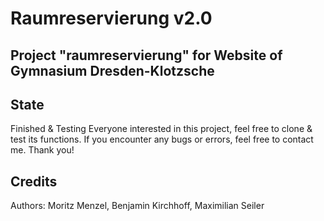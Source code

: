 # Raumreservierung v2.0
Project "raumreservierung" for Website of Gymnasium Dresden-Klotzsche
---
## State
Finished &amp; Testing
Everyone interested in this project, feel free to clone & test its functions.
If you encounter any bugs or errors, feel free to contact me.
Thank you!
## Credits
Authors: Moritz Menzel, Benjamin Kirchhoff, Maximilian Seiler
